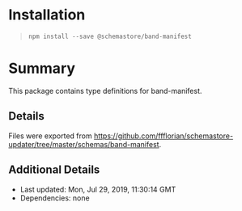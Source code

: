 # Installation
> `npm install --save @schemastore/band-manifest`

# Summary
This package contains type definitions for band-manifest.

## Details
Files were exported from https://github.com/ffflorian/schemastore-updater/tree/master/schemas/band-manifest.

## Additional Details
* Last updated: Mon, Jul 29, 2019, 11:30:14 GMT
* Dependencies: none
